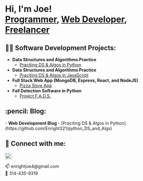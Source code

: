 <h1>Hi, I'm Joe! <br/><a href="https://github.com/Enright321">Programmer</a>, <a href="https://www.linkedin.com/in/joeenrightdev/">Web Developer</a>, <a href="https://www.webdivemedia.com/">Freelancer</a></h1>

<h2>👨‍💻 Software Development Projects:</h2>

- <b>Data Structures and Algorithms Practice</b>
  - [Praciting DS & Algos in Python](https://github.com/Enright321/python_DS_and_Algs)
- <b>Data Structures and Algorithms Practice</b>
  - [Praciting DS & Algos in JavaScript](https://github.com/Enright321/algs)
- <b>Full Stack Web App (MongoDB, Express, React, and NodeJS)</b>
  - [Pizza Store App](https://github.com/Enright321/React_Pizza_App)
- <b>Fall Detection Software in Python</b>
  - [Project F.A.D.S.](https://github.com/Enright321/fall_detection)

<h2>:pencil: Blog:</h2>
- <b>Web Development Blog</b>
  - [Praciting DS & Algos in Python](https://github.com/Enright321/python_DS_and_Algs)

<h2> 🤳 Connect with me:</h2>

[<img align="left" alt="JoeEnright | LinkedIn" width="22px" src="https://cdn.jsdelivr.net/npm/simple-icons@v3/icons/linkedin.svg" />][linkedin]

[linkedin]: https://www.linkedin.com/in/joeenrightdev/

<br/>
<br />
📫 enrightjoe4@gmail.com
<br />
📲 314-435-9319

<!--
**joshmadakor1/joshmadakor1** is a ✨ _special_ ✨ repository because its `README.md` (this file) appears on your GitHub profile.

Here are some ideas to get you started:

- 🔭 I’m currently working on ...
- 🌱 I’m currently learning ...
- 👯 I’m looking to collaborate on ...
- 🤔 I’m looking for help with ...
- 💬 Ask me about ...
- 📫 How to reach me: ...
- 😄 Pronouns: ...
- ⚡ Fun fact: ...
-->
